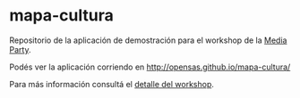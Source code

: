 mapa-cultura
============

Repositorio de la aplicación de demostración para el workshop de la [Media Party](http://www.mediaparty.info/).

Podés ver la aplicación corriendo en http://opensas.github.io/mapa-cultura/

Para más información consultá el [detalle del workshop](http://lanyrd.com/2013/hhba/scpdzb/).
